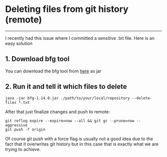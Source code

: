 # Deleting files from git history (remote)

---

I recently had this issue where I committed a sensitive .txt file. Here is an easy solution

## 1. Download bfg tool
You can download the bfg tool from [here](https://rtyley.github.io/bfg-repo-cleaner/) as jar

## 2. Run it and tell it which files to delete
`java -jar bfg-1.14.0.jar ./path/to/your/local/repository --delete-files *.txt`

After that just finalize changes and push to remote:

```
git reflog expire --expire=now --all && git gc --prune=now --aggressive
git push -f origin
```

Of course git push with a force flag is usually not a good idea due to the fact that 
it overwrites git history but in this case that is exactly what we are trying to achieve.
